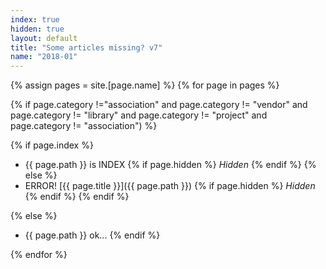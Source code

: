 ```yaml
---
index: true
hidden: true
layout: default
title: "Some articles missing? v7"
name: "2018-01"
---
```

{% assign pages = site.[page.name] %}
{% for page in pages %}

{% if page.category !="association" and page.category != "vendor" and page.category != "library" and page.category != "project" and page.category != "association") %}

{% if page.index %}
- {{ page.path }} is INDEX {% if page.hidden %} *Hidden* {% endif %}
{% else %}
- ERROR! [{{ page.title }}]({{ page.path }}) {% if page.hidden %} *Hidden* {% endif %}
{% endif %}

{% else %}
- {{ page.path }} ok...
{% endif %}


{% endfor %}

